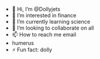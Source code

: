 - 👋 Hi, I’m @Dollyjets
- 👀 I’m interested in finance
- 🌱 I’m currently learning science
- 💞️ I’m looking to collaborate on all
- 📫 How to reach me  email
- humerus
- ⚡ Fun fact: dolly

<!---
Dollyjets/Dollyjets is a ✨ specialrepository because its `README.md` (this file) appears on your GitHub profile.
You can click the Preview link to take a look at your changes.
--->
